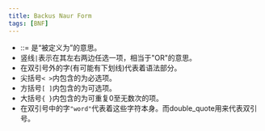```yaml
---
title: Backus Naur Form
tags: [BNF]
---
```


* ::= 是“被定义为”的意思。 
* 竖线` | `表示在其左右两边任选一项，相当于"OR"的意思。
* 在双引号外的字(有可能有下划线)代表着语法部分。
* 尖括号` < > `内包含的为必选项。
* 方括号` [ ] `内包含的为可选项。
* 大括号` { } `内包含的为可重复0至无数次的项。
* 在双引号中的字`"word"`代表着这些字符本身。而double_quote用来代表双引号。
